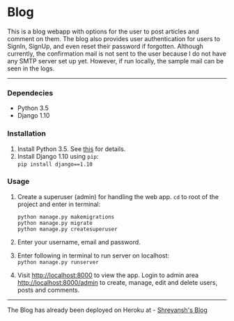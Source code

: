 Blog
====

This is a blog webapp with options for the user to post articles and comment on them.
The blog also provides user authentication for users to SignIn, SignUp, and even reset their password if forgotten. Although currently, the confirmation mail is not sent to the user because I do not have any SMTP server set up yet. However, if run locally, the sample mail can be seen in the logs. 

------

### Dependecies
* Python 3.5
* Django 1.10

### Installation
1. Install Python 3.5. See [this](https://www.python.org/downloads/ "Python 3.5") for details.
2. Install Django 1.10 using `pip`:  
   `pip install django==1.10`

### Usage
1. Create a superuser (admin) for handling the web app. `cd` to root of the project and enter in terminal:
   ```
   python manage.py makemigrations
   python manage.py migrate
   python manage.py createsuperuser
   ```
2. Enter your username, email and password.

3. Enter following in terminal to run server on localhost:  
   `python manage.py runserver`

4. Visit [http://localhost:8000](http://localhost:8000) to view the app. Login to admin area [http://localhost:8000/admin](http://localhost:8000/admin) to create, manage, edit and delete users, posts and comments. 

------
The Blog has already been deployed on Heroku at - [Shreyansh's Blog](https://shreyansh26blog.herokuapp.com/ "Blog") 
